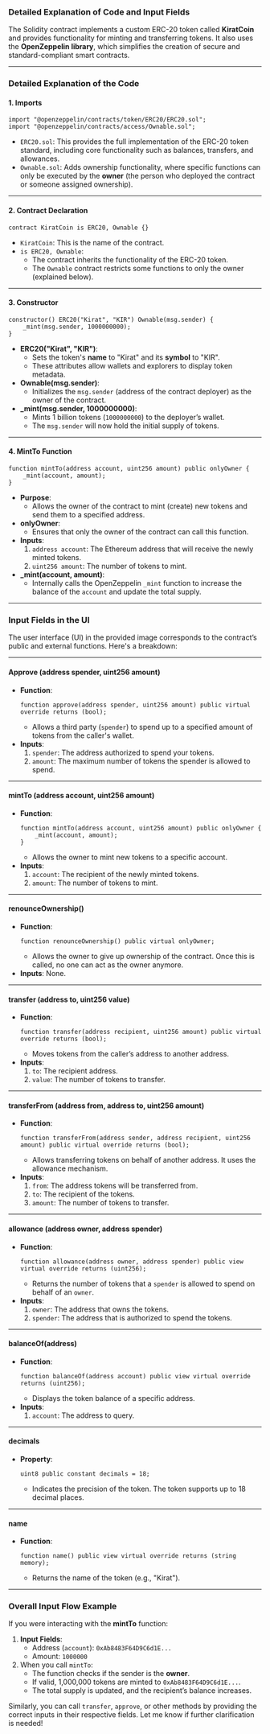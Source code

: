 ### **Detailed Explanation of Code and Input Fields**

The Solidity contract implements a custom ERC-20 token called **KiratCoin** and provides functionality for minting and transferring tokens. It also uses the **OpenZeppelin library**, which simplifies the creation of secure and standard-compliant smart contracts.

---

### **Detailed Explanation of the Code**

#### **1. Imports**

```solidity
import "@openzeppelin/contracts/token/ERC20/ERC20.sol";
import "@openzeppelin/contracts/access/Ownable.sol";
```

- `ERC20.sol`: This provides the full implementation of the ERC-20 token standard, including core functionality such as balances, transfers, and allowances.
- `Ownable.sol`: Adds ownership functionality, where specific functions can only be executed by the **owner** (the person who deployed the contract or someone assigned ownership).

---

#### **2. Contract Declaration**

```solidity
contract KiratCoin is ERC20, Ownable {}
```

- `KiratCoin`: This is the name of the contract.
- `is ERC20, Ownable`: 
   - The contract inherits the functionality of the ERC-20 token.
   - The `Ownable` contract restricts some functions to only the owner (explained below).

---

#### **3. Constructor**

```solidity
constructor() ERC20("Kirat", "KIR") Ownable(msg.sender) {
    _mint(msg.sender, 1000000000);
}
```

- **ERC20("Kirat", "KIR")**:
  - Sets the token's **name** to "Kirat" and its **symbol** to "KIR".
  - These attributes allow wallets and explorers to display token metadata.
- **Ownable(msg.sender)**:
  - Initializes the `msg.sender` (address of the contract deployer) as the owner of the contract.
- **_mint(msg.sender, 1000000000)**:
  - Mints 1 billion tokens (`1000000000`) to the deployer’s wallet.
  - The `msg.sender` will now hold the initial supply of tokens.

---

#### **4. MintTo Function**

```solidity
function mintTo(address account, uint256 amount) public onlyOwner {
    _mint(account, amount);
}
```

- **Purpose**:
  - Allows the owner of the contract to mint (create) new tokens and send them to a specified address.
- **onlyOwner**:
  - Ensures that only the owner of the contract can call this function.
- **Inputs**:
  1. `address account`: The Ethereum address that will receive the newly minted tokens.
  2. `uint256 amount`: The number of tokens to mint.
- **_mint(account, amount)**:
  - Internally calls the OpenZeppelin `_mint` function to increase the balance of the `account` and update the total supply.

---

### **Input Fields in the UI**

The user interface (UI) in the provided image corresponds to the contract’s public and external functions. Here's a breakdown:

---

#### **Approve (address spender, uint256 amount)**

- **Function**:
  ```solidity
  function approve(address spender, uint256 amount) public virtual override returns (bool);
  ```
  - Allows a third party (`spender`) to spend up to a specified amount of tokens from the caller's wallet.
- **Inputs**:
  1. `spender`: The address authorized to spend your tokens.
  2. `amount`: The maximum number of tokens the spender is allowed to spend.

---

#### **mintTo (address account, uint256 amount)**

- **Function**:
  ```solidity
  function mintTo(address account, uint256 amount) public onlyOwner {
      _mint(account, amount);
  }
  ```
  - Allows the owner to mint new tokens to a specific account.
- **Inputs**:
  1. `account`: The recipient of the newly minted tokens.
  2. `amount`: The number of tokens to mint.

---

#### **renounceOwnership()**

- **Function**:
  ```solidity
  function renounceOwnership() public virtual onlyOwner;
  ```
  - Allows the owner to give up ownership of the contract. Once this is called, no one can act as the owner anymore.
- **Inputs**: None.

---

#### **transfer (address to, uint256 value)**

- **Function**:
  ```solidity
  function transfer(address recipient, uint256 amount) public virtual override returns (bool);
  ```
  - Moves tokens from the caller’s address to another address.
- **Inputs**:
  1. `to`: The recipient address.
  2. `value`: The number of tokens to transfer.

---

#### **transferFrom (address from, address to, uint256 amount)**

- **Function**:
  ```solidity
  function transferFrom(address sender, address recipient, uint256 amount) public virtual override returns (bool);
  ```
  - Allows transferring tokens on behalf of another address. It uses the allowance mechanism.
- **Inputs**:
  1. `from`: The address tokens will be transferred from.
  2. `to`: The recipient of the tokens.
  3. `amount`: The number of tokens to transfer.

---

#### **allowance (address owner, address spender)**

- **Function**:
  ```solidity
  function allowance(address owner, address spender) public view virtual override returns (uint256);
  ```
  - Returns the number of tokens that a `spender` is allowed to spend on behalf of an `owner`.
- **Inputs**:
  1. `owner`: The address that owns the tokens.
  2. `spender`: The address that is authorized to spend the tokens.

---

#### **balanceOf(address)**

- **Function**:
  ```solidity
  function balanceOf(address account) public view virtual override returns (uint256);
  ```
  - Displays the token balance of a specific address.
- **Inputs**:
  1. `account`: The address to query.

---

#### **decimals**

- **Property**:
  ```solidity
  uint8 public constant decimals = 18;
  ```
  - Indicates the precision of the token. The token supports up to 18 decimal places.

---

#### **name**

- **Function**:
  ```solidity
  function name() public view virtual override returns (string memory);
  ```
  - Returns the name of the token (e.g., "Kirat").

---

### **Overall Input Flow Example**

If you were interacting with the **mintTo** function:

1. **Input Fields**:
   - Address (`account`): `0xAb8483F64D9C6d1E...`
   - Amount: `1000000`
2. When you call `mintTo`:
   - The function checks if the sender is the **owner**.
   - If valid, 1,000,000 tokens are minted to `0xAb8483F64D9C6d1E...`.
   - The total supply is updated, and the recipient’s balance increases.

Similarly, you can call `transfer`, `approve`, or other methods by providing the correct inputs in their respective fields. Let me know if further clarification is needed!